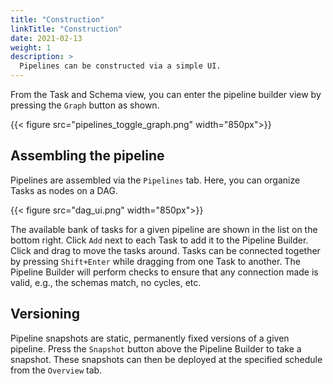 ```yaml
---
title: "Construction"
linkTitle: "Construction"
date: 2021-02-13
weight: 1
description: >
  Pipelines can be constructed via a simple UI.
---
```


From the Task and Schema view, you can enter the pipeline builder view by pressing the `Graph` button as shown.

{{< figure src="pipelines_toggle_graph.png" width="850px">}}

## Assembling the pipeline
Pipelines are assembled via the `Pipelines` tab. Here, you can organize Tasks as nodes on a DAG. 

{{< figure src="dag_ui.png" width="850px">}}

The available bank of tasks for a given pipeline are shown in the list on the bottom right. Click `Add` next to each Task to add it to the Pipeline Builder. Click and drag to move the tasks around. Tasks can be connected together by pressing `Shift+Enter` while dragging from one Task to another. The Pipeline Builder will perform checks to ensure that any connection made is valid, e.g., the schemas match, no cycles, etc.

## Versioning
Pipeline snapshots are static, permanently fixed versions of a given pipeline. Press the `Snapshot` button above the Pipeline Builder to take a snapshot. These snapshots can then be deployed at the specified schedule from the `Overview` tab.
